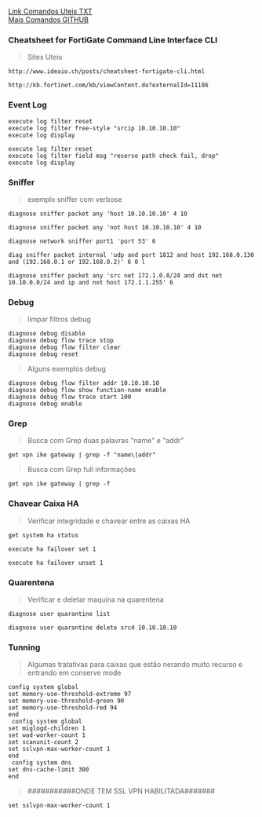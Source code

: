 [Link Comandos Uteis TXT](https://github.com/adrianomenegassi/Fortinet/pull/2/commits/61df68f97b8a27feb42d15349ff82254c196b0d6) <br/>
[Mais Comandos GITHUB](https://gist.github.com/cetinajero/1effb04ee9ae9fc6f65faaf43d4bff9b)

### Cheatsheet for FortiGate Command Line Interface CLI
 > Sites Uteis
```
http://www.ideaio.ch/posts/cheatsheet-fortigate-cli.html
```
```
http://kb.fortinet.com/kb/viewContent.do?externalId=11186
```

### Event Log
``` 
execute log filter reset
execute log filter free-style "srcip 10.10.10.10"
execute log display
```
```
execute log filter reset
execute log filter field msg "reserse path check fail, drop"
execute log display
```
### Sniffer
> exemplo sniffer com verbose
```
diagnose sniffer packet any 'host 10.10.10.10' 4 10
```
```
diagnose sniffer packet any 'not host 10.10.10.10' 4 10
```
```
diagnose network sniffer port1 'port 53' 6
```
```
diag sniffer packet internal 'udp and port 1812 and host 192.168.0.130 and (192.168.0.1 or 192.168.0.2)' 6 0 l
```
```
diagnose sniffer packet any 'src net 172.1.0.0/24 and dst net 10.10.0.0/24 and ip and not host 172.1.1.255' 6
```
### Debug
> limpar filtros debug
```
diagnose debug disable
diagnose debug flow trace stop
diagnose debug flow filter clear
diagnose debug reset
```
> Alguns exemplos debug
```
diagnose debug flow filter addr 10.10.10.10
diagnose debug flow show function-name enable
diagnose debug flow trace start 100
diagnose debug enable
```
### Grep
> Busca com Grep duas palavras "name" e "addr"
```
get vpn ike gateway | grep -f "name\|addr"

```
> Busca com Grep full informações
```
get vpn ike gateway | grep -f
```
### Chavear Caixa HA
> Verificar integridade e chavear entre as caixas HA
```
get system ha status
```
```
execute ha failover set 1
```
```
execute ha failover unset 1
```
### Quarentena
> Verificar e deletar maquina na quarentena
```
diagnose user quarantine list
```
```
diagnose user quarantine delete src4 10.10.10.10
```

### Tunning
> Algumas tratativas para caixas que estão nerando muito recurso e entrando em conserve mode
```
config system global
set memory-use-threshold-extreme 97
set memory-use-threshold-green 90
set memory-use-threshold-red 94
end
 config system global
set miglogd-children 1
set wad-worker-count 1
set scanunit-count 2
set sslvpn-max-worker-count 1
end
 config system dns
set dns-cache-limit 300
end
 ```
> ###########ONDE TEM SSL VPN HABILITADA#######
```
set sslvpn-max-worker-count 1 
```


